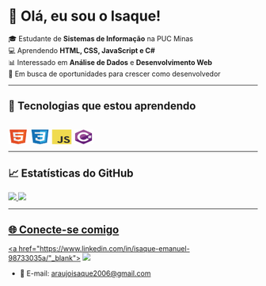 # 👋 Olá, eu sou o Isaque!

🎓 Estudante de **Sistemas de Informação** na PUC Minas  
💻 Aprendendo **HTML, CSS, JavaScript e C#**  
📊 Interessado em **Análise de Dados** e **Desenvolvimento Web**  
🚀 Em busca de oportunidades para crescer como desenvolvedor  

---

## 🔧 Tecnologias que estou aprendendo
<div style="display: inline_block"><br>
  <img align="center" alt="HTML" height="30" width="40" src="https://raw.githubusercontent.com/devicons/devicon/master/icons/html5/html5-original.svg">
  <img align="center" alt="CSS" height="30" width="40" src="https://raw.githubusercontent.com/devicons/devicon/master/icons/css3/css3-original.svg">
  <img align="center" alt="JS" height="30" width="40" src="https://raw.githubusercontent.com/devicons/devicon/master/icons/javascript/javascript-original.svg">
  <img align="center" alt="CSharp" height="30" width="40" src="https://raw.githubusercontent.com/devicons/devicon/master/icons/csharp/csharp-original.svg">
</div>

---

## 📈 Estatísticas do GitHub
<div>
  <a href="https://github.com/isaquearaujo">
  <img height="160em" src="https://github-readme-stats.vercel.app/api?username=isaquearaujo&show_icons=true&theme=radical&count_private=true"/>
  <img height="160em" src="https://github-readme-stats.vercel.app/api/top-langs/?username=isaquearaujo&layout=compact&langs_count=7&theme=radical"/>
</div>

---

## 🌐 Conecte-se comigo
<a href="https://www.linkedin.com/in/isaque-emanuel-98733035a/"_blank">
  <img src="https://img.shields.io/badge/LinkedIn-%230077B5.svg?&style=for-the-badge&logo=linkedin&logoColor=white" />
</a>
 
- 📧 E-mail: araujoisaque2006@gmail.com  
